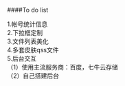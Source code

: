 ####To do list

1.帐号统计信息<br/>
2.下拉框定制<br/>
3.文件列表美化<br/>
4.多套皮肤qss文件<br/>
5.后台交互<br/>
	（1）使用主流服务商：百度，七牛云存储<br/>
	（2）自己搭建后台<br/>
